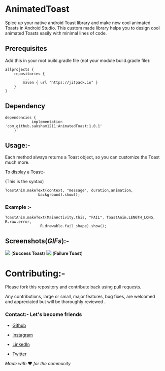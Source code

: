 # AnimatedToast
Spice up your native android Toast library and make new cool animated Toasts in Android Studio. This custom made library helps you to design cool animated Toasts easily with minimal lines of code.

## Prerequisites
Add this in your root build.gradle file (not your module build.gradle file):

```````````````````
allprojects {
	repositories {
		...
		maven { url "https://jitpack.io" }
	}
}
````````````````````

## Dependency

`````````
dependencies {
	        implementation 'com.github.saksham1211:AnimatedToast:1.0.1'
	}
`````````

## Usage:- 

Each method always returns a Toast object, so you can customize the Toast much more.

To display a Toast:-

(This is the syntax)
``````
ToastAnim.makeText(context, "message", duration,animation,
               background).show();
````````

### Example :- 

```
ToastAnim.makeText(MainActivity.this, "FAIL", ToastAnim.LENGTH_LONG, R.raw.error,
                R.drawable.fail_shape).show();
 ```
## Screenshots(_GIFs_):- 

![](https://user-images.githubusercontent.com/35836123/53662989-6ccc6a00-3c8a-11e9-8cee-322300c7f9de.gif)
(**Success Toast**)
![](https://user-images.githubusercontent.com/35836123/53663054-a2715300-3c8a-11e9-8d28-43a691edb6f4.gif)
(**Failure Toast**)


# Contributing:- 
Please fork this repository and contribute back using pull requests.

Any contributions, large or small, major features, bug fixes, are welcomed and appreciated but will be thoroughly reviewed .

### Contact:- Let's become friends 
* [Github](https://github.com/saksham1211)

* [Instagram](https://www.instagram.com/saksham.dubey_/)

* [LinkedIn](https://www.linkedin.com/in/sakshamdubey/)

* [Twitter](https://twitter.com/saksham1211)

_Made with_ :heart: _for the community_

